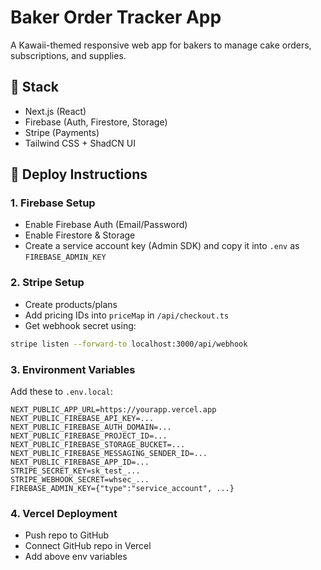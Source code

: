 # Baker Order Tracker App

A Kawaii-themed responsive web app for bakers to manage cake orders, subscriptions, and supplies.

## 🔧 Stack
- Next.js (React)
- Firebase (Auth, Firestore, Storage)
- Stripe (Payments)
- Tailwind CSS + ShadCN UI

## 🚀 Deploy Instructions

### 1. Firebase Setup
- Enable Firebase Auth (Email/Password)
- Enable Firestore & Storage
- Create a service account key (Admin SDK) and copy it into `.env` as `FIREBASE_ADMIN_KEY`

### 2. Stripe Setup
- Create products/plans
- Add pricing IDs into `priceMap` in `/api/checkout.ts`
- Get webhook secret using:
```bash
stripe listen --forward-to localhost:3000/api/webhook
```

### 3. Environment Variables
Add these to `.env.local`:
```
NEXT_PUBLIC_APP_URL=https://yourapp.vercel.app
NEXT_PUBLIC_FIREBASE_API_KEY=...
NEXT_PUBLIC_FIREBASE_AUTH_DOMAIN=...
NEXT_PUBLIC_FIREBASE_PROJECT_ID=...
NEXT_PUBLIC_FIREBASE_STORAGE_BUCKET=...
NEXT_PUBLIC_FIREBASE_MESSAGING_SENDER_ID=...
NEXT_PUBLIC_FIREBASE_APP_ID=...
STRIPE_SECRET_KEY=sk_test_...
STRIPE_WEBHOOK_SECRET=whsec_...
FIREBASE_ADMIN_KEY={"type":"service_account", ...}
```

### 4. Vercel Deployment
- Push repo to GitHub
- Connect GitHub repo in Vercel
- Add above env variables